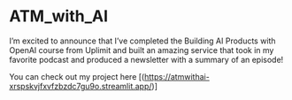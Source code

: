 # ATM_with_AI


I’m excited to announce that I’ve completed the Building AI Products with OpenAI course from Uplimit and built an amazing service that took in my favorite podcast and produced a newsletter with a summary of an episode! 

You can check out my project here [(https://atmwithai-xrspskvjfxvfzbzdc7gu9o.streamlit.app/)] 
